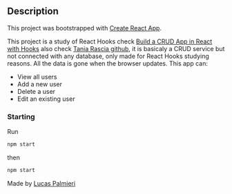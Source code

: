 ## Description

This project was bootstrapped with [Create React App](https://github.com/facebook/create-react-app).

This project is a study of React Hooks check [Build a CRUD App in React with Hooks](https://www.taniarascia.com/crud-app-in-react-with-hooks/) also check [Tania Rascia github](https://github.com/taniarascia), it is basicaly a CRUD service but not connected with any database, only made for React Hooks studying reasons. All the data is gone when the browser updates. This app can:

- View all users
- Add a new user
- Delete a user
- Edit an existing user

### Starting

Run

```bash
npm start
```

then

```bash
npm start
```

Made by [Lucas Palmieri](https://github.com/lucaspalmieri/)
